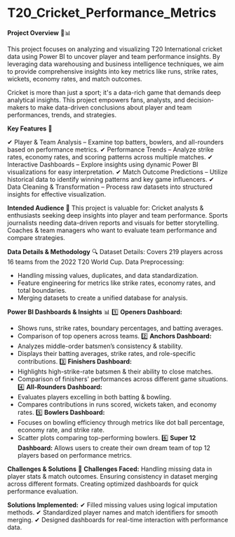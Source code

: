# T20_Cricket_Performance_Metrics

**Project Overview** 🏏📊

This project focuses on analyzing and visualizing T20 International cricket data using Power BI to uncover player and team performance insights. By leveraging data warehousing and business intelligence techniques, we aim to provide comprehensive insights into key metrics like runs, strike rates, wickets, economy rates, and match outcomes.

Cricket is more than just a sport; it's a data-rich game that demands deep analytical insights. This project empowers fans, analysts, and decision-makers to make data-driven conclusions about player and team performances, trends, and strategies.

**Key Features** 🚀

✔ Player & Team Analysis – Examine top batters, bowlers, and all-rounders based on performance metrics.
✔ Performance Trends – Analyze strike rates, economy rates, and scoring patterns across multiple matches.
✔ Interactive Dashboards – Explore insights using dynamic Power BI visualizations for easy interpretation.
✔ Match Outcome Predictions – Utilize historical data to identify winning patterns and key game influencers.
✔ Data Cleaning & Transformation – Process raw datasets into structured insights for effective visualization.

**Intended Audience** 🎯
This project is valuable for:
Cricket analysts & enthusiasts seeking deep insights into player and team performance.
Sports journalists needing data-driven reports and visuals for better storytelling.
Coaches & team managers who want to evaluate team performance and compare strategies.

**Data Details & Methodology** 🔍
Dataset Details: Covers 219 players across 16 teams from the 2022 T20 World Cup.
Data Preprocessing: 
- Handling missing values, duplicates, and data standardization.
- Feature engineering for metrics like strike rates, economy rates, and total boundaries.
- Merging datasets to create a unified database for analysis.

**Power BI Dashboards & Insights** 📊
1️⃣ **Openers Dashboard:**
- Shows runs, strike rates, boundary percentages, and batting averages.
- Comparison of top openers across teams.
2️⃣ **Anchors Dashboard:**
- Analyzes middle-order batsmen’s consistency & stability.
- Displays their batting averages, strike rates, and role-specific contributions.
3️⃣ **Finishers Dashboard:**
- Highlights high-strike-rate batsmen & their ability to close matches.
- Comparison of finishers' performances across different game situations.
4️⃣ **All-Rounders Dashboard:**
- Evaluates players excelling in both batting & bowling.
- Compares contributions in runs scored, wickets taken, and economy rates.
5️⃣ **Bowlers Dashboard:**
- Focuses on bowling efficiency through metrics like dot ball percentage, economy rate, and strike rate.
- Scatter plots comparing top-performing bowlers.
6️⃣ **Super 12 Dashboard:**
Allows users to create their own dream team of top 12 players based on performance metrics.

**Challenges & Solutions** 🔄
**Challenges Faced:**
Handling missing data in player stats & match outcomes.
Ensuring consistency in dataset merging across different formats.
Creating optimized dashboards for quick performance evaluation.

**Solutions Implemented:**
✔ Filled missing values using logical imputation methods.
✔ Standardized player names and match identifiers for smooth merging.
✔ Designed dashboards for real-time interaction with performance data.



